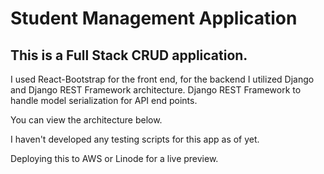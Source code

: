 # Student Management Application 

## This is a Full Stack CRUD application. 

I used React-Bootstrap for the front end, for the backend I utilized Django and Django REST Framework architecture. Django REST Framework to handle model serialization for API end points. 

You can view the architecture below. 

I haven't developed any testing scripts for this app as of yet. 

Deploying this to AWS or Linode for a live preview. 


